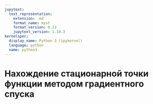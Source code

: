 ```yaml
---
jupytext:
  text_representation:
    extension: .md
    format_name: myst
    format_version: 0.13
    jupytext_version: 1.10.3
kernelspec:
  display_name: Python 3 (ipykernel)
  language: python
  name: python3
---
```


<a id='math-om-gradient'></a>
# Нахождение стационарной точки функции методом градиентного спуска

```{code-cell} python

```
